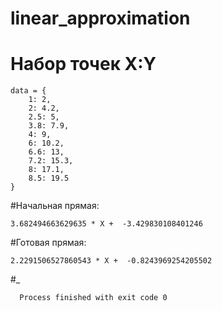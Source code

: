 # linear_approximation
# Набор точек X:Y
    data = {
        1: 2,
        2: 4.2,
        2.5: 5,
        3.8: 7.9,
        4: 9,
        6: 10.2,
        6.6: 13,
        7.2: 15.3,
        8: 17.1,
        8.5: 19.5
    }
    
#Начальная прямая:


    3.682494663629635 * X +  -3.429830108401246
#Готовая прямая:  

    2.2291506527860543 * X +  -0.8243969254205502
#_

      Process finished with exit code 0
